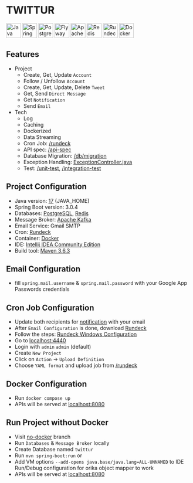 # TWITTUR

<span>
<img src="https://www.vectorlogo.zone/logos/java/java-icon.svg" alt="Java" title="Java" width="40px">
<img src="https://www.vectorlogo.zone/logos/springio/springio-icon.svg" alt="Spring" title="Spring" width="40px">
<img src="https://www.vectorlogo.zone/logos/postgresql/postgresql-icon.svg" alt="PostgreSQL" title="PostgreSQL" width="40px">
<img src="https://flywaydb.org/wp-content/uploads/2020/12/cropped-favicon-150x150.png" alt="Flyway" title="Flyway" width="40px">
<img src="https://www.vectorlogo.zone/logos/apache_kafka/apache_kafka-icon.svg" alt="Apache Kafka" title="Apache Kafka" width="40px">
<img src="https://www.vectorlogo.zone/logos/redis/redis-icon.svg" alt="Redis" title="Redis" width="40px">
<img src="https://www.vectorlogo.zone/logos/rundeck/rundeck-icon.svg" alt="Rundeck" title="Rundeck" width="40px">
<img src="https://www.vectorlogo.zone/logos/docker/docker-icon.svg" alt="Docker" title="Docker" width="40px">
</span>

## Features

- Project
  - Create, Get, Update `Account` 
  - Follow / Unfollow `Account`
  - Create, Get, Update, Delete `Tweet`
  - Get, Send `Direct Message`
  - Get `Notification`
  - Send `Email`
- Tech
  - Log
  - Caching
  - Dockerized
  - Data Streaming
  - Cron Job: [/rundeck](/rundeck)
  - API spec: [/api-spec](/api-spec)
  - Database Migration: [/db/migration](/src/main/resources/db/migration)
  - Exception Handling: [ExceptionController.java](/src/main/java/vincentlow/twittur/controller/ExceptionController.java)
  - Test: [/unit-test](/src/test/java/vincentlow/twittur), [/integration-test](/src/test/java/vincentlow/twittur/integration)

## Project Configuration

- Java version: [17](https://www.oracle.com/java/technologies/javase/jdk17-archive-downloads.html) (JAVA_HOME)
- Spring Boot version: 3.0.4
- Databases: [PostgreSQL](https://www.postgresql.org/download), [Redis](https://github.com/ServiceStack/redis-windows/tree/master/downloads)
- Message Broker: [Apache Kafka](https://kafka.apache.org/downloads)
- Email Service: Gmail SMTP
- Cron: [Rundeck](https://www.rundeck.com/downloads)
- Container: [Docker](https://docs.docker.com/get-docker)
- IDE: [Intellij IDEA Community Edition](https://www.jetbrains.com/idea/download)
- Build tool: [Maven 3.6.3](https://archive.apache.org/dist/maven/maven-3/3.6.3)

## Email Configuration

- fill `spring.mail.username` & `spring.mail.password` with your Google App Passwords credentials

## Cron Job Configuration

- Update both recipients for [notification](/rundeck/twittur_resendFailedEmails.yaml) with your email
- After `Email Configuration` is done, download [Rundeck](https://www.rundeck.com/downloads)
- Follow the steps: [Rundeck Windows Configuration](https://docs.rundeck.com/docs/administration/install/windows.html)
- Go to [localhost:4440](http://localhost:4440)
- Login with `admin` `admin` (default)
- Create `New Project`
- Click on `Action` &rarr; `Upload Definition`
- Choose `YAML format` and upload job from [/rundeck](/rundeck)

## Docker Configuration

- Run `docker compose up`
- APIs will be served at [localhost:8080](http://localhost:8080)

## Run Project without Docker

- Visit [no-docker](https://github.com/VL-037/twittur/tree/no-docker) branch
- Run `Databases` & `Message Broker` locally
- Create Database named `twittur`
- Run `mvn spring-boot:run` or
- Add VM options `--add-opens java.base/java.lang=ALL-UNNAMED` to IDE Run/Debug configuration for orika object mapper to work
- APIs will be served at [localhost:8080](http://localhost:8080)
